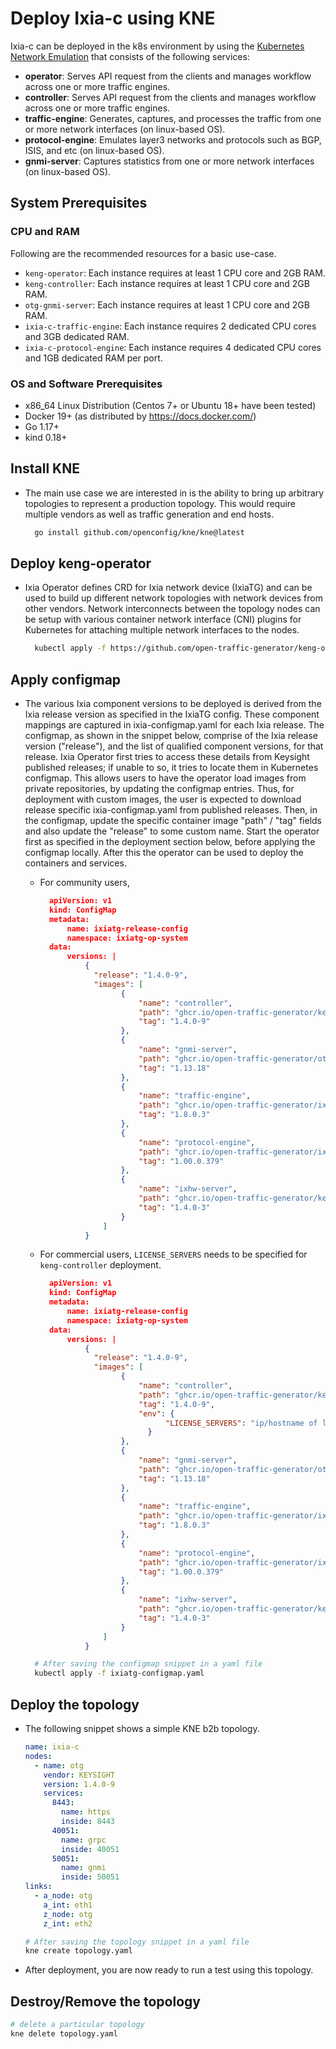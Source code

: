 # Deploy Ixia-c using KNE

Ixia-c can be deployed in the k8s environment by using the [Kubernetes Network Emulation](https://github.com/openconfig/kne) that consists of the following services:

* **operator**: Serves API request from the clients and manages workflow across one or more traffic engines.
* **controller**: Serves API request from the clients and manages workflow across one or more traffic engines.
* **traffic-engine**: Generates, captures, and processes the traffic from one or more network interfaces (on linux-based OS).
* **protocol-engine**: Emulates layer3 networks and protocols such as BGP, ISIS, and etc (on linux-based OS).
* **gnmi-server**: Captures statistics from one or more network interfaces (on linux-based OS).

## System Prerequisites

### CPU and RAM

Following are the recommended resources for a basic use-case.

- `keng-operator`: Each instance requires at least 1 CPU core and 2GB RAM.
- `keng-controller`: Each instance requires at least 1 CPU core and 2GB RAM.
- `otg-gnmi-server`: Each instance requires at least 1 CPU core and 2GB RAM.
- `ixia-c-traffic-engine`: Each instance requires 2 dedicated CPU cores and 3GB dedicated RAM.
- `ixia-c-protocol-engine`: Each instance requires 4 dedicated CPU cores and 1GB dedicated RAM per port.

### OS and Software Prerequisites

- x86_64 Linux Distribution (Centos 7+ or Ubuntu 18+ have been tested)
- Docker 19+ (as distributed by https://docs.docker.com/)
- Go 1.17+
- kind 0.18+

## Install KNE

* The main use case we are interested in is the ability to bring up arbitrary topologies to represent a production topology. This would require multiple vendors as well as traffic generation and end hosts.

  ```sh
    go install github.com/openconfig/kne/kne@latest
  ```

## Deploy keng-operator

* Ixia Operator defines CRD for Ixia network device (IxiaTG) and can be used to build up different network topologies with network devices from other vendors. Network interconnects between the topology nodes can be setup with various container network interface (CNI) plugins for Kubernetes for attaching multiple network interfaces to the nodes.

  ```sh
    kubectl apply -f https://github.com/open-traffic-generator/keng-operator/releases/download/v0.3.5/ixiatg-operator.yaml
  ```

## Apply configmap

* The various Ixia component versions to be deployed is derived from the Ixia release version as specified in the IxiaTG config. These component mappings are captured in ixia-configmap.yaml for each Ixia release. The configmap, as shown in the snippet below, comprise of the Ixia release version ("release"), and the list of qualified component versions, for that release. Ixia Operator first tries to access these details from Keysight published releases; if unable to so, it tries to locate them in Kubernetes configmap. This allows users to have the operator load images from private repositories, by updating the configmap entries. Thus, for deployment with custom images, the user is expected to download release specific ixia-configmap.yaml from published releases. Then, in the configmap, update the specific container image "path" / "tag" fields and also update the "release" to some custom name. Start the operator first as specified in the deployment section below, before applying the configmap locally. After this the operator can be used to deploy the containers and services.

  * For community users,

    ```json
      apiVersion: v1
      kind: ConfigMap
      metadata:
          name: ixiatg-release-config
          namespace: ixiatg-op-system
      data:
          versions: |
              {
                "release": "1.4.0-9",
                "images": [
                      {
                          "name": "controller",
                          "path": "ghcr.io/open-traffic-generator/keng-controller",
                          "tag": "1.4.0-9"
                      },
                      {
                          "name": "gnmi-server",
                          "path": "ghcr.io/open-traffic-generator/otg-gnmi-server",
                          "tag": "1.13.18"
                      },
                      {
                          "name": "traffic-engine",
                          "path": "ghcr.io/open-traffic-generator/ixia-c-traffic-engine",
                          "tag": "1.8.0.3"
                      },
                      {
                          "name": "protocol-engine",
                          "path": "ghcr.io/open-traffic-generator/ixia-c-protocol-engine",
                          "tag": "1.00.0.379"
                      },
                      {
                          "name": "ixhw-server",
                          "path": "ghcr.io/open-traffic-generator/keng-layer23-hw-server",
                          "tag": "1.4.0-3"
                      }
                  ]
              }
    ```

  * For commercial users, `LICENSE_SERVERS` needs to be specified for `keng-controller` deployment.

    ```json
      apiVersion: v1
      kind: ConfigMap
      metadata:
          name: ixiatg-release-config
          namespace: ixiatg-op-system
      data:
          versions: |
              {
                "release": "1.4.0-9",
                "images": [
                      {
                          "name": "controller",
                          "path": "ghcr.io/open-traffic-generator/keng-controller",
                          "tag": "1.4.0-9",
                          "env": {
                                "LICENSE_SERVERS": "ip/hostname of license server"
                            }
                      },
                      {
                          "name": "gnmi-server",
                          "path": "ghcr.io/open-traffic-generator/otg-gnmi-server",
                          "tag": "1.13.18"
                      },
                      {
                          "name": "traffic-engine",
                          "path": "ghcr.io/open-traffic-generator/ixia-c-traffic-engine",
                          "tag": "1.8.0.3"
                      },
                      {
                          "name": "protocol-engine",
                          "path": "ghcr.io/open-traffic-generator/ixia-c-protocol-engine",
                          "tag": "1.00.0.379"
                      },
                      {
                          "name": "ixhw-server",
                          "path": "ghcr.io/open-traffic-generator/keng-layer23-hw-server",
                          "tag": "1.4.0-3"
                      }
                  ]
              }
    ```

  ```sh
    # After saving the configmap snippet in a yaml file
    kubectl apply -f ixiatg-configmap.yaml
  ```

## Deploy the topology

* The following snippet shows a simple KNE b2b topology.

  ```yaml
  name: ixia-c
  nodes:
    - name: otg
      vendor: KEYSIGHT
      version: 1.4.0-9
      services:
        8443:
          name: https
          inside: 8443
        40051:
          name: grpc
          inside: 40051
        50051:
          name: gnmi
          inside: 50051
  links:
    - a_node: otg
      a_int: eth1
      z_node: otg
      z_int: eth2
  ```

  ```sh
  # After saving the topology snippet in a yaml file
  kne create topology.yaml
  ```

* After deployment, you are now ready to run a test using this topology.

## Destroy/Remove the topology

  ```sh
  # delete a particular topology
  kne delete topology.yaml
  ```
